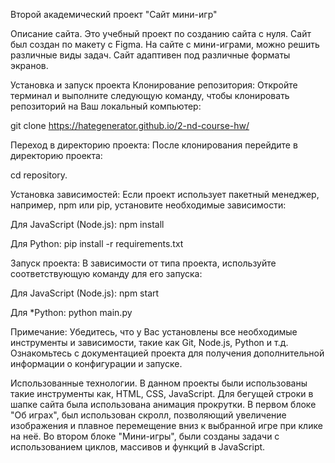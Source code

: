 Второй академический проект "Сайт мини-игр"

Описание сайта.
Это учебный проект по созданию сайта с нуля. Сайт был создан по макету с Figma. На сайте с мини-играми, можно решить различные виды задач. Сайт адаптивен под различные форматы экранов.

Установка и запуск проекта
Клонирование репозитория:
Откройте терминал и выполните следующую команду, чтобы клонировать репозиторий на Ваш локальный компьютер:

git clone https://hategenerator.github.io/2-nd-course-hw/

Переход в директорию проекта:
После клонирования перейдите в директорию проекта:

cd repository.

Установка зависимостей:
Если проект использует пакетный менеджер, например, npm или pip, установите необходимые зависимости:

Для JavaScript (Node.js): npm install

Для Python: pip install -r requirements.txt

Запуск проекта:
В зависимости от типа проекта, используйте соответствующую команду для его запуска:

Для JavaScript (Node.js): npm start

Для *Python: python main.py

Примечание:
Убедитесь, что у Вас установлены все необходимые инструменты и зависимости, такие как Git, Node.js, Python и т.д. Ознакомьтесь с документацией проекта для получения дополнительной информации о конфигурации и запуске.

Использованные технологии.
В данном проекты были использованы такие инструменты как, HTML, CSS, JavaScript. Для бегущей строки в шапке сайта была использована анимация прокрутки. 
В первом блоке "Об играх", был использован скролл, позволяющий увеличение изображения и плавное перемещение вниз к выбранной игре при клике на неё. 
Во втором блоке "Мини-игры", были созданы задачи с использованием циклов, массивов и функций в JavaScript.


